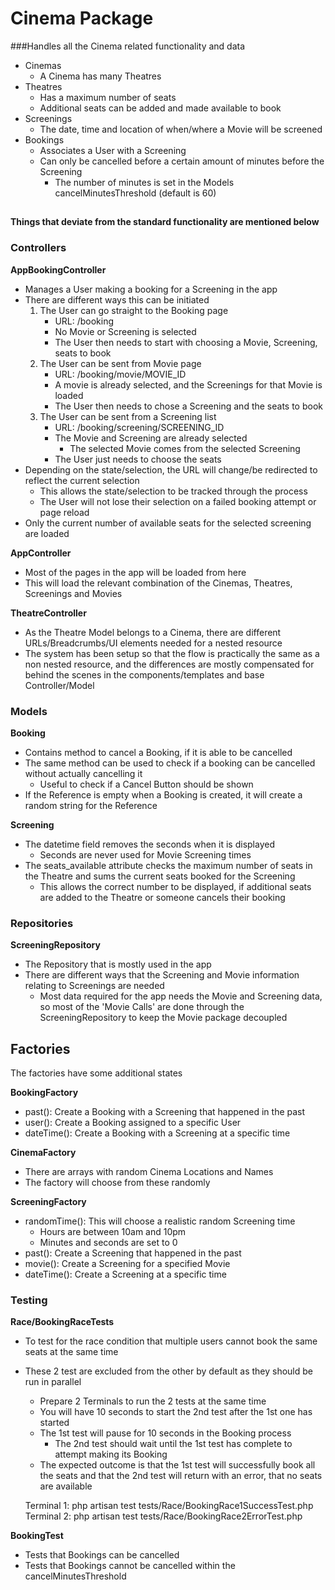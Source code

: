 # Cinema Package
###Handles all the Cinema related functionality and data
* Cinemas
    * A Cinema has many Theatres 
* Theatres
    * Has a maximum number of seats
    * Additional seats can be added and made available to book 
* Screenings
    * The date, time and location of when/where a Movie will be screened  
* Bookings
    * Associates a User with a Screening
    * Can only be cancelled before a certain amount of minutes before the Screening
        * The number of minutes is set in the Models cancelMinutesThreshold (default is 60) 
    
##
**Things that deviate from the standard functionality are mentioned below**

### Controllers
**AppBookingController**
* Manages a User making a booking for a Screening in the app
* There are different ways this can be initiated
    1) The User can go straight to the Booking page 
        * URL: /booking
        * No Movie or Screening is selected
        * The User then needs to start with choosing a Movie, Screening, seats to book
    2) The User can be sent from Movie page
        * URL: /booking/movie/MOVIE_ID
        * A movie is already selected, and the Screenings for that Movie is loaded
        * The User then needs to chose a Screening and the seats to book
    3) The User can be sent from a Screening list
        * URL: /booking/screening/SCREENING_ID 
        * The Movie and Screening are already selected
            * The selected Movie comes from the selected Screening 
        * The User just needs to choose the seats
* Depending on the state/selection, the URL will change/be redirected to reflect the current selection
    * This allows the state/selection to be tracked through the process
    * The User will not lose their selection on a failed booking attempt or page reload
* Only the current number of available seats for the selected screening are loaded

**AppController**
* Most of the pages in the app will be loaded from here
* This will load the relevant combination of the Cinemas, Theatres, Screenings and Movies

**TheatreController**
* As the Theatre Model belongs to a Cinema, there are different URLs/Breadcrumbs/UI elements needed for a nested resource
* The system has been setup so that the flow is practically the same as a non nested resource, and the differences are mostly compensated for behind the scenes in the components/templates and base Controller/Model  

### Models
**Booking**
* Contains method to cancel a Booking, if it is able to be cancelled
* The same method can be used to check if a booking can be cancelled without actually cancelling it
    * Useful to check if a Cancel Button should be shown
* If the Reference is empty when a Booking is created, it will create a random string for the Reference 

**Screening**
* The datetime field removes the seconds when it is displayed
    * Seconds are never used for Movie Screening times
* The seats_available attribute checks the maximum number of seats in the Theatre and sums the current seats booked for the Screening
    * This allows the correct number to be displayed, if additional seats are added to the Theatre or someone cancels their booking 
      
### Repositories
**ScreeningRepository**
* The Repository that is mostly used in the app
* There are different ways that the Screening and Movie information relating to Screenings are needed
    * Most data required for the app needs the Movie and Screening data, so most of the 'Movie Calls' are done through the ScreeningRepository to keep the Movie package decoupled

## Factories
The factories have some additional states

**BookingFactory**
* past(): Create a Booking with a Screening that happened in the past
* user(): Create a Booking assigned to a specific User
* dateTime(): Create a Booking with a Screening at a specific time

**CinemaFactory**
* There are arrays with random Cinema Locations and Names
* The factory will choose from these randomly

**ScreeningFactory**
* randomTime(): This will choose a realistic random Screening time
    * Hours are between 10am and 10pm
    * Minutes and seconds are set to 0
* past(): Create a Screening that happened in the past
* movie(): Create a Screening for a specified Movie
* dateTime(): Create a Screening at a specific time


### Testing
**Race/BookingRaceTests**
* To test for the race condition that multiple users cannot book the same seats at the same time
* These 2 test are excluded from the other by default as they should be run in parallel
    * Prepare 2 Terminals to run the 2 tests at the same time
    * You will have 10 seconds to start the 2nd test after the 1st one has started
    * The 1st test will pause for 10 seconds in the Booking process
        * The 2nd test should wait until the 1st test has complete to attempt making its Booking
    * The expected outcome is that the 1st test will successfully book all the seats and that the 2nd test will return with an error, that no seats are available  


    Terminal 1: php artisan test tests/Race/BookingRace1SuccessTest.php
    Terminal 2: php artisan test tests/Race/BookingRace2ErrorTest.php

**BookingTest**
* Tests that Bookings can be cancelled
* Tests that Bookings cannot be cancelled within the cancelMinutesThreshold


